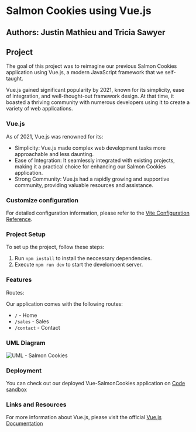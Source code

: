 # Salmon Cookies using Vue.js

## Authors: Justin Mathieu and Tricia Sawyer

## Project

The goal of this project was to reimagine our previous Salmon Cookies application using Vue.js, a modern JavaScript framework that we self-taught.

Vue.js gained significant popularity by 2021, known for its simplicity, ease of integration, and well-thought-out framework design. At that time, it boasted a thriving community with numerous developers using it to create a variety of web applications.

### Vue.js

As of 2021, Vue.js was renowned for its:

- Simplicity: Vue.js made complex web development tasks more approachable and less daunting.
- Ease of Integration: It seamlessly integrated with existing projects, making it a practical choice for enhancing our Salmon Cookies application.
- Strong Community: Vue.js had a rapidly growing and supportive community, providing valuable resources and assistance.

### Customize configuration

For detailed configuration information, please refer to the [Vite Configuration Reference](https://vitejs.dev/config/).

### Project Setup

To set up the project, follow these steps:

1. Run `npm install` to install the neccessary dependencies.
2. Execute `npm run dev` to start the develomoent server.

### Features

Routes:

Our application comes with the following routes:

- `/` - Home
- `/sales` - Sales
- `/contact` - Contact

### UML Diagram

![UML - Salmon Cookies](src/assets/UML-Salmon-cookies.png)

### Deployment

You can check out our deployed Vue-SalmonCookies application on [Code sandbox](https://jqpn3f-5173.csb.app/)

### Links and Resources

For more information about Vue.js, please visit the official [Vue.js Documentation](https://vuejs.org/guide/introduction.html)
